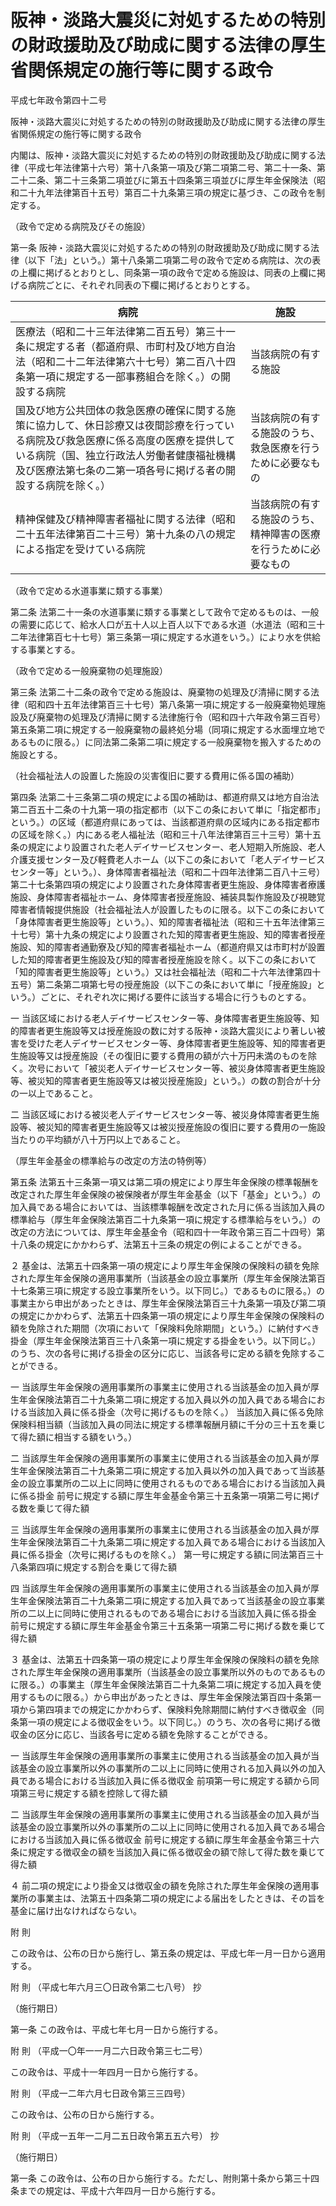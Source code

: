 # 阪神・淡路大震災に対処するための特別の財政援助及び助成に関する法律の厚生省関係規定の施行等に関する政令

平成七年政令第四十二号

阪神・淡路大震災に対処するための特別の財政援助及び助成に関する法律の厚生省関係規定の施行等に関する政令

内閣は、阪神・淡路大震災に対処するための特別の財政援助及び助成に関する法律（平成七年法律第十六号）第十八条第一項及び第二項第二号、第二十一条、第二十二条、第二十三条第二項並びに第五十四条第三項並びに厚生年金保険法（昭和二十九年法律第百十五号）第百二十九条第三項の規定に基づき、この政令を制定する。

（政令で定める病院及びその施設）

第一条 阪神・淡路大震災に対処するための特別の財政援助及び助成に関する法律（以下「法」という。）第十八条第二項第二号の政令で定める病院は、次の表の上欄に掲げるとおりとし、同条第一項の政令で定める施設は、同表の上欄に掲げる病院ごとに、それぞれ同表の下欄に掲げるとおりとする。

病院 | 施設  
---|---  
医療法（昭和二十三年法律第二百五号）第三十一条に規定する者（都道府県、市町村及び地方自治法（昭和二十二年法律第六十七号）第二百八十四条第一項に規定する一部事務組合を除く。）の開設する病院 | 当該病院の有する施設  
国及び地方公共団体の救急医療の確保に関する施策に協力して、休日診療又は夜間診療を行っている病院及び救急医療に係る高度の医療を提供している病院（国、独立行政法人労働者健康福祉機構及び医療法第七条の二第一項各号に掲げる者の開設する病院を除く。） | 当該病院の有する施設のうち、救急医療を行うために必要なもの  
精神保健及び精神障害者福祉に関する法律（昭和二十五年法律第百二十三号）第十九条の八の規定による指定を受けている病院 | 当該病院の有する施設のうち、精神障害の医療を行うために必要なもの  
  
（政令で定める水道事業に類する事業）

第二条 法第二十一条の水道事業に類する事業として政令で定めるものは、一般の需要に応じて、給水人口が五十人以上百人以下である水道（水道法（昭和三十二年法律第百七十七号）第三条第一項に規定する水道をいう。）により水を供給する事業とする。

（政令で定める一般廃棄物の処理施設）

第三条 法第二十二条の政令で定める施設は、廃棄物の処理及び清掃に関する法律（昭和四十五年法律第百三十七号）第八条第一項に規定する一般廃棄物処理施設及び廃棄物の処理及び清掃に関する法律施行令（昭和四十六年政令第三百号）第五条第二項に規定する一般廃棄物の最終処分場（同項に規定する水面埋立地であるものに限る。）に同法第二条第二項に規定する一般廃棄物を搬入するための施設とする。

（社会福祉法人の設置した施設の災害復旧に要する費用に係る国の補助）

第四条 法第二十三条第二項の規定による国の補助は、都道府県又は地方自治法第二百五十二条の十九第一項の指定都市（以下この条において単に「指定都市」という。）の区域（都道府県にあっては、当該都道府県の区域内にある指定都市の区域を除く。）内にある老人福祉法（昭和三十八年法律第百三十三号）第十五条の規定により設置された老人デイサービスセンター、老人短期入所施設、老人介護支援センター及び軽費老人ホーム（以下この条において「老人デイサービスセンター等」という。）、身体障害者福祉法（昭和二十四年法律第二百八十三号）第二十七条第四項の規定により設置された身体障害者更生施設、身体障害者療護施設、身体障害者福祉ホーム、身体障害者授産施設、補装具製作施設及び視聴覚障害者情報提供施設（社会福祉法人が設置したものに限る。以下この条において「身体障害者更生施設等」という。）、知的障害者福祉法（昭和三十五年法律第三十七号）第十九条の規定により設置された知的障害者更生施設、知的障害者授産施設、知的障害者通勤寮及び知的障害者福祉ホーム（都道府県又は市町村が設置した知的障害者更生施設及び知的障害者授産施設を除く。以下この条において「知的障害者更生施設等」という。）又は社会福祉法（昭和二十六年法律第四十五号）第二条第二項第七号の授産施設（以下この条において単に「授産施設」という。）ごとに、それぞれ次に掲げる要件に該当する場合に行うものとする。

一 当該区域における老人デイサービスセンター等、身体障害者更生施設等、知的障害者更生施設等又は授産施設の数に対する阪神・淡路大震災により著しい被害を受けた老人デイサービスセンター等、身体障害者更生施設等、知的障害者更生施設等又は授産施設（その復旧に要する費用の額が六十万円未満のものを除く。次号において「被災老人デイサービスセンター等、被災身体障害者更生施設等、被災知的障害者更生施設等又は被災授産施設」という。）の数の割合が十分の一以上であること。

二 当該区域における被災老人デイサービスセンター等、被災身体障害者更生施設等、被災知的障害者更生施設等又は被災授産施設の復旧に要する費用の一施設当たりの平均額が八十万円以上であること。

（厚生年金基金の標準給与の改定の方法の特例等）

第五条 法第五十三条第一項又は第二項の規定により厚生年金保険の標準報酬を改定された厚生年金保険の被保険者が厚生年金基金（以下「基金」という。）の加入員である場合においては、当該標準報酬を改定された月に係る当該加入員の標準給与（厚生年金保険法第百二十九条第一項に規定する標準給与をいう。）の改定の方法については、厚生年金基金令（昭和四十一年政令第三百二十四号）第十八条の規定にかかわらず、法第五十三条の規定の例によることができる。

２ 基金は、法第五十四条第一項の規定により厚生年金保険の保険料の額を免除された厚生年金保険の適用事業所（当該基金の設立事業所（厚生年金保険法第百十七条第三項に規定する設立事業所をいう。以下同じ。）であるものに限る。）の事業主から申出があったときは、厚生年金保険法第百三十九条第一項及び第二項の規定にかかわらず、法第五十四条第一項の規定により厚生年金保険の保険料の額を免除された期間（次項において「保険料免除期間」という。）に納付すべき掛金（厚生年金保険法第百三十八条第一項に規定する掛金をいう。以下同じ。）のうち、次の各号に掲げる掛金の区分に応じ、当該各号に定める額を免除することができる。

一 当該厚生年金保険の適用事業所の事業主に使用される当該基金の加入員が厚生年金保険法第百二十九条第二項に規定する加入員以外の加入員である場合における当該加入員に係る掛金（次号に掲げるものを除く。） 当該加入員に係る免除保険料相当額（当該加入員の同法に規定する標準報酬月額に千分の三十五を乗じて得た額に相当する額をいう。）

二 当該厚生年金保険の適用事業所の事業主に使用される当該基金の加入員が厚生年金保険法第百二十九条第二項に規定する加入員以外の加入員であって当該基金の設立事業所の二以上に同時に使用されるものである場合における当該加入員に係る掛金 前号に規定する額に厚生年金基金令第三十五条第一項第二号に掲げる数を乗じて得た額

三 当該厚生年金保険の適用事業所の事業主に使用される当該基金の加入員が厚生年金保険法第百二十九条第二項に規定する加入員である場合における当該加入員に係る掛金（次号に掲げるものを除く。） 第一号に規定する額に同法第百三十八条第四項に規定する割合を乗じて得た額

四 当該厚生年金保険の適用事業所の事業主に使用される当該基金の加入員が厚生年金保険法第百二十九条第二項に規定する加入員であって当該基金の設立事業所の二以上に同時に使用されるものである場合における当該加入員に係る掛金 前号に規定する額に厚生年金基金令第三十五条第一項第二号に掲げる数を乗じて得た額

３ 基金は、法第五十四条第一項の規定により厚生年金保険の保険料の額を免除された厚生年金保険の適用事業所（当該基金の設立事業所以外のものであるものに限る。）の事業主（厚生年金保険法第百二十九条第二項に規定する加入員を使用するものに限る。）から申出があったときは、厚生年金保険法第百四十条第一項から第四項までの規定にかかわらず、保険料免除期間に納付すべき徴収金（同条第一項の規定による徴収金をいう。以下同じ。）のうち、次の各号に掲げる徴収金の区分に応じ、当該各号に定める額を免除することができる。

一 当該厚生年金保険の適用事業所の事業主に使用される当該基金の加入員が当該基金の設立事業所以外の事業所の二以上に同時に使用される加入員以外の加入員である場合における当該加入員に係る徴収金 前項第一号に規定する額から同項第三号に規定する額を控除して得た額

二 当該厚生年金保険の適用事業所の事業主に使用される当該基金の加入員が当該基金の設立事業所以外の事業所の二以上に同時に使用される加入員である場合における当該加入員に係る徴収金 前号に規定する額に厚生年金基金令第三十六条に規定する徴収金の額を当該加入員に係る徴収金の額で除して得た数を乗じて得た額

４ 前二項の規定により掛金又は徴収金の額を免除された厚生年金保険の適用事業所の事業主は、法第五十四条第二項の規定による届出をしたときは、その旨を基金に届け出なければならない。

附 則

この政令は、公布の日から施行し、第五条の規定は、平成七年一月一日から適用する。

附 則 （平成七年六月三〇日政令第二七八号） 抄

（施行期日）

第一条 この政令は、平成七年七月一日から施行する。

附 則 （平成一〇年一一月二六日政令第三七二号）

この政令は、平成十一年四月一日から施行する。

附 則 （平成一二年六月七日政令第三三四号）

この政令は、公布の日から施行する。

附 則 （平成一五年一二月二五日政令第五五六号） 抄

（施行期日）

第一条 この政令は、公布の日から施行する。ただし、附則第十条から第三十四条までの規定は、平成十六年四月一日から施行する。
